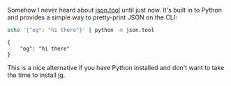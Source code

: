 Somehow I never heard about [json.tool](https://docs.python.org/3/library/json.html#module-json.tool)
until just now. It's built in to Python and provides a simple way to pretty-print JSON on the CLI:

```bash
echo '{"og": "hi there"}' | python -m json.tool
```

```
{
    "og": "hi there"
}
```

This is a nice alternative if you have Python installed and don't want to take the time to install
[jq](https://github.com/stedolan/jq).